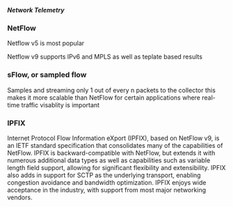 ***Network Telemetry***

### NetFlow

Netflow v5 is most popular

Netflow v9 supports IPv6 and MPLS as well as teplate based results


### sFlow, or sampled flow

 Samples and streaming only 1 out of every n packets to the collector this makes it more scalable than NetFlow for certain applications where real-time traffic visablity is important

### IPFIX

Internet Protocol Flow Information eXport (IPFIX), based on NetFlow v9, is an IETF standard specification that consolidates many of the capabilities of NetFlow. IPFIX is backward-compatible with NetFlow, but extends it with numerous additional data types as well as capabilities such as variable length field support, allowing for significant flexibility and extensibility. 
IPFIX also adds in support for SCTP as the underlying transport, enabling congestion avoidance and bandwidth optimization. IPFIX enjoys wide acceptance in the industry, with support from most major networking vendors.
